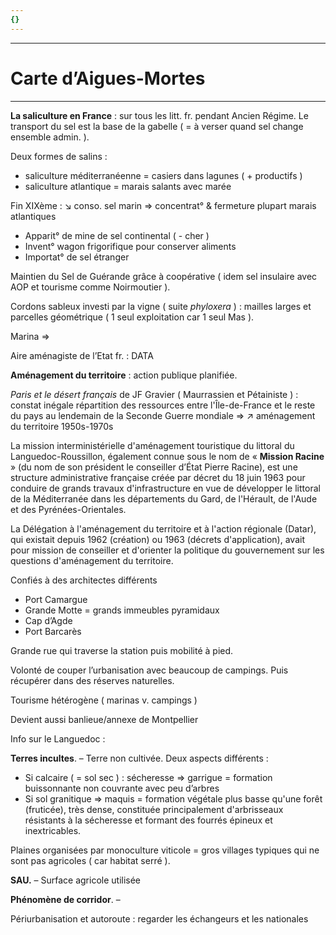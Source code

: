 ```yaml
---
{}
---
```

***
# Carte d’Aigues-Mortes
***
**La saliculture en France** : sur tous les litt. fr. pendant Ancien Régime. Le transport du sel est la base de la gabelle ( = à verser quand sel change ensemble admin. ). 

Deux formes de salins : 
- saliculture méditerranéenne = casiers dans lagunes ( + productifs )
- saliculture atlantique = marais salants avec marée 

Fin XIXème : ↘ conso. sel marin ⇒ concentrat° & fermeture plupart marais atlantiques 
- Apparit° de mine de sel continental ( - cher )
- Invent° wagon frigorifique pour conserver aliments 
- Importat° de sel étranger 

Maintien du Sel de Guérande grâce à coopérative ( idem sel insulaire avec AOP et tourisme comme Noirmoutier ). 

Cordons sableux investi par la vigne ( suite *phyloxera* ) : mailles larges et parcelles géométrique ( 1 seul exploitation car 1 seul Mas ).

Marina ⇒ 

Aire aménagiste de l’Etat fr. : DATA 

**Aménagement du territoire** : action publique planifiée. 

*Paris et le désert français* de JF Gravier ( Maurrassien et Pétainiste ) :  constat inégale répartition des ressources entre l'Île-de-France et le reste du pays au lendemain de la Seconde Guerre mondiale ⇒ ↗ aménagement du territoire 1950s-1970s 

La mission interministérielle d'aménagement touristique du littoral du Languedoc-Roussillon, également connue sous le nom de « **Mission Racine** » (du nom de son président le conseiller d’État Pierre Racine), est une structure administrative française créée par décret du 18 juin 1963 pour conduire de grands travaux d'infrastructure en vue de développer le littoral de la Méditerranée dans les départements du Gard, de l'Hérault, de l'Aude et des Pyrénées-Orientales. 

La Délégation à l'aménagement du territoire et à l'action régionale (Datar), qui existait depuis 1962 (création) ou 1963 (décrets d'application), avait pour mission de conseiller et d'orienter la politique du gouvernement sur les questions d'aménagement du territoire. 

Confiés à des architectes différents 
- Port Camargue
- Grande Motte = grands immeubles pyramidaux 
- Cap d’Agde 
- Port Barcarès 

Grande rue qui traverse la station puis mobilité à pied.

Volonté de couper l’urbanisation avec beaucoup de campings. Puis récupérer dans des réserves naturelles. 

Tourisme hétérogène ( marinas v. campings )

Devient aussi banlieue/annexe de Montpellier 

Info sur le Languedoc : 

**Terres incultes**. – Terre non cultivée. Deux aspects différents : 
- Si calcaire ( = sol sec ) : sécheresse ⇒ garrigue = formation buissonnante non couvrante avec peu d’arbres 
- Si sol granitique ⇒ maquis = formation végétale plus basse qu'une forêt (fruticée), très dense, constituée principalement d'arbrisseaux résistants à la sécheresse et formant des fourrés épineux et inextricables.

Plaines organisées par monoculture viticole = gros villages typiques qui ne sont pas agricoles ( car habitat serré ).

**SAU.** – Surface agricole utilisée 

**Phénomène de corridor**. – 

Périurbanisation et autoroute : regarder les échangeurs et les nationales 